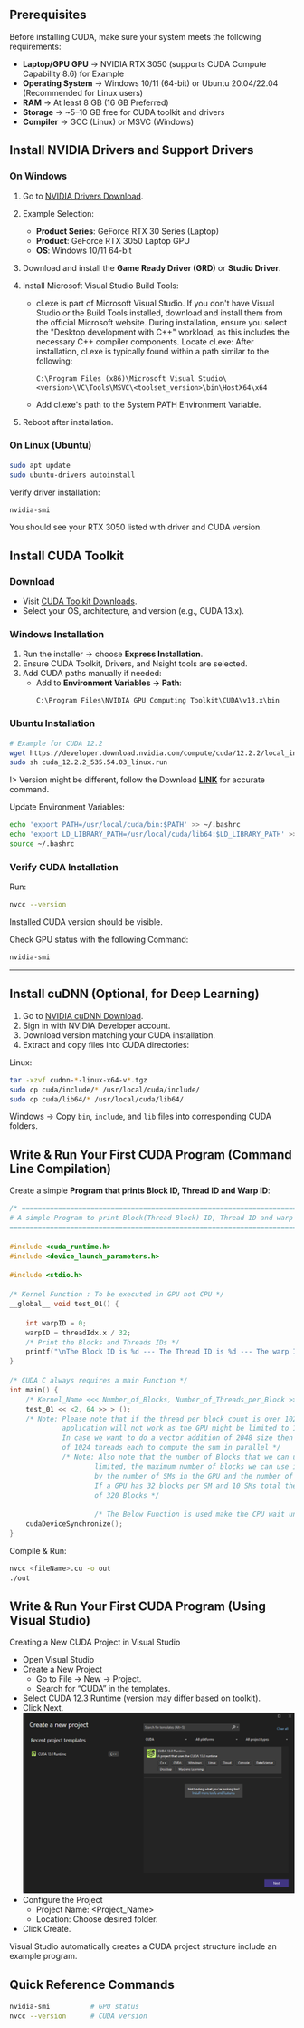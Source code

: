 ## Prerequisites

Before installing CUDA, make sure your system meets the following requirements:

- **Laptop/GPU GPU** → NVIDIA RTX 3050 (supports CUDA Compute Capability 8.6) for Example
- **Operating System** → Windows 10/11 (64-bit) or Ubuntu 20.04/22.04 (Recommended for Linux users)
- **RAM** → At least 8 GB (16 GB Preferred)
- **Storage** → ~5–10 GB free for CUDA toolkit and drivers
- **Compiler** → GCC (Linux) or MSVC (Windows)

## Install NVIDIA Drivers and Support Drivers

### On Windows

1.  Go to [NVIDIA Drivers Download](https://www.nvidia.com/Download/index.aspx).
2.  Example Selection:
    - **Product Series**: GeForce RTX 30 Series (Laptop)
    - **Product**: GeForce RTX 3050 Laptop GPU
    - **OS**: Windows 10/11 64-bit
3.  Download and install the **Game Ready Driver (GRD)** or **Studio Driver**.
4.  Install Microsoft Visual Studio Build Tools:

    - cl.exe is part of Microsoft Visual Studio. If you don't have Visual Studio or the Build Tools installed, download and install them from the official Microsoft website.
      During installation, ensure you select the "Desktop development with C++" workload, as this includes the necessary C++ compiler components.
      Locate cl.exe:
      After installation, cl.exe is typically found within a path similar to the following:

          C:\Program Files (x86)\Microsoft Visual Studio\<version>\VC\Tools\MSVC\<toolset_version>\bin\HostX64\x64

    - Add cl.exe's path to the System PATH Environment Variable.

5.  Reboot after installation.

### On Linux (Ubuntu)

```bash
sudo apt update
sudo ubuntu-drivers autoinstall
```

Verify driver installation:

```bash
nvidia-smi
```

You should see your RTX 3050 listed with driver and CUDA version.

## Install CUDA Toolkit

### Download

- Visit [CUDA Toolkit Downloads](https://developer.nvidia.com/cuda-downloads).
- Select your OS, architecture, and version (e.g., CUDA 13.x).

### Windows Installation

1. Run the installer → choose **Express Installation**.
2. Ensure CUDA Toolkit, Drivers, and Nsight tools are selected.
3. Add CUDA paths manually if needed:
   - Add to **Environment Variables → Path**:
     ```
     C:\Program Files\NVIDIA GPU Computing Toolkit\CUDA\v13.x\bin
     ```

### Ubuntu Installation

```bash
# Example for CUDA 12.2
wget https://developer.download.nvidia.com/compute/cuda/12.2.2/local_installers/cuda_12.2.2_535.54.03_linux.run
sudo sh cuda_12.2.2_535.54.03_linux.run
```

!> Version might be different, follow the Download **[LINK](https://developer.nvidia.com/cuda-downloads)** for accurate command.

Update Environment Variables:

```bash
echo 'export PATH=/usr/local/cuda/bin:$PATH' >> ~/.bashrc
echo 'export LD_LIBRARY_PATH=/usr/local/cuda/lib64:$LD_LIBRARY_PATH' >> ~/.bashrc
source ~/.bashrc
```

### Verify CUDA Installation

Run:

```bash
nvcc --version
```

Installed CUDA version should be visible.

Check GPU status with the following Command:

```bash
nvidia-smi
```

---

## Install cuDNN (Optional, for Deep Learning)

1. Go to [NVIDIA cuDNN Download](https://developer.nvidia.com/cudnn).
2. Sign in with NVIDIA Developer account.
3. Download version matching your CUDA installation.
4. Extract and copy files into CUDA directories:

Linux:

```bash
tar -xzvf cudnn-*-linux-x64-v*.tgz
sudo cp cuda/include/* /usr/local/cuda/include/
sudo cp cuda/lib64/* /usr/local/cuda/lib64/
```

Windows → Copy `bin`, `include`, and `lib` files into corresponding CUDA folders.

## Write & Run Your First CUDA Program (Command Line Compilation)

Create a simple **Program that prints Block ID, Thread ID and Warp ID**:

```cpp
/* ==================================================================================
# A simple Program to print Block(Thread Block) ID, Thread ID and warp ID
===================================================================================*/

#include <cuda_runtime.h>
#include <device_launch_parameters.h>

#include <stdio.h>

/* Kernel Function : To be executed in GPU not CPU */
__global__ void test_01() {

	int warpID = 0;
	warpID = threadIdx.x / 32;
	/* Print the Blocks and Threads IDs */
	printf("\nThe Block ID is %d --- The Thread ID is %d --- The warp ID %d", blockIdx.x, threadIdx.x, warpID);
}

/* CUDA C always requires a main Function */
int main() {
	/* Kernel_Name <<< Number_of_Blocks, Number_of_Threads_per_Block >>> */
	test_01 << <2, 64 >> > ();
	/* Note: Please note that if the thread per block count is over 1024 then the
			 application will not work as the GPU might be limited to 1024 threads per block.
			 In case we want to do a vector addition of 2048 size then we will need 2 blocks
			 of 1024 threads each to compute the sum in parallel */
			 /* Note: Also note that the number of Blocks that we can use in a application is also
					 limited, the maximum number of blocks we can use in a kernel call is limited
					 by the number of SMs in the GPU and the number of blocks per SM in the GPU
					 If a GPU has 32 blocks per SM and 10 SMs total then we can only use a maximum
					 of 320 Blocks */

					 /* The Below Function is used make the CPU wait until all the GPU operations are executed */
	cudaDeviceSynchronize();
}
```

Compile & Run:

```bash
nvcc <fileName>.cu -o out
./out
```

## Write & Run Your First CUDA Program (Using Visual Studio)

Creating a New CUDA Project in Visual Studio

- Open Visual Studio
- Create a New Project
  - Go to File → New → Project.
  - Search for “CUDA” in the templates.
- Select CUDA 12.3 Runtime (version may differ based on toolkit).
- Click Next.
  ![Create New Project Window](Images/Create_New_Projec_VStudio.png)
- Configure the Project
  - Project Name: <Project_Name>
  - Location: Choose desired folder.
- Click Create.

Visual Studio automatically creates a CUDA project structure include an example program.

## Quick Reference Commands

```bash
nvidia-smi          # GPU status
nvcc --version      # CUDA version
```
